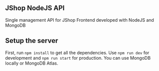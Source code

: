 ## JShop NodeJS API

Single management API for JShop Frontend developed with NodeJS and MongoDB

## Setup the server

First, run `npm install` to get all the dependencies. Use `npm run dev` for development and `npm run start` for production. You can use MongoDB locally or MongoDB Atlas.

